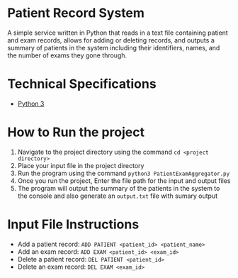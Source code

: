 # Patient Record System
A simple service written in Python that reads in a text file containing patient and exam records, allows for adding or deleting records, and outputs a summary of patients in the system including their identifiers, names, and the number of exams they gone through.

# Technical Specifications
- [Python 3](https://www.python.org/downloads/)

# How to Run the project
1. Navigate to the project directory using the command `cd <project directory>`
2. Place your input file in the project directory
3. Run the program using the command `python3 PatientExamAggregator.py`
4. Once you run the project, Enter the file path for the input and output files
5. The program will output the summary of the patients in the system to the console and also generate an `output.txt` file with sumary output

# Input File Instructions
- Add a patient record: `ADD PATIENT <patient_id> <patient_name>`
- Add an exam record: `ADD EXAM <patient_id> <exam_id>`
- Delete a patient record: `DEL PATIENT <patient_id>`
- Delete an exam record: `DEL EXAM <exam_id>`
